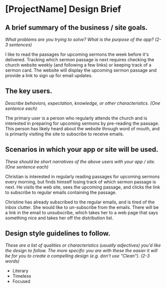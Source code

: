 # [ProjectName] Design Brief

## A brief summary of the business / site goals.
*What problems are you trying to solve? What is the purpose of the app? (2-3 sentences)*

I like to read the passages for upcoming sermons the week before it's delivered.  Tracking
which sermon passage is next requires checking the church website weekly (and following a few links)
or keeping track of a sermon card.  The website will display the upcoming sermon passage and
provide a link to sign up for email updates.


## The key users.
*Describe behaviors, expectation, knowledge, or other characteristics. (One sentence each)*

The primary user is a person who regularly attends the church and is interested in preparing
for upcoming sermons by pre-reading the passage.  This person has likely heard about the
website through word of mouth, and is primarily visiting the site to subscribe to receive
emails.


## Scenarios in which your app or site will be used.
*These should be short narratives of the above users with your app / site. (One sentence each)*

Christian is interested in regularly reading passages for upcoming sermons every morning, but
finds himself losing track of which sermon passage is next.  He visits the web site,
sees the upcoming passage, and clicks the link to subscribe to regular emails containing the passage.

Christine has already subscribed to the regular emails, and is tired of the inbox clutter.  She would
like to un-subscribe from the emails.  There will be a link in the email to unsubscribe, which takes
her to a web page that says something nice and takes her off the distribution list.

## Design style guidelines to follow.
*These are a list of qualities or characteristics (usually adjectives) you'd like the design to follow. The more specific you are with these the easier it will be for you to create a compelling design (e.g. don't use "Clean"). (2-3 words)*

 * Literary
 * Timeless
 * Focused

